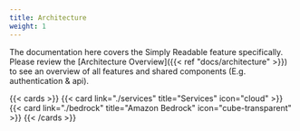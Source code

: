 ```yaml
---
title: Architecture
weight: 1
---
```


<!--
Copyright Amazon.com, Inc. or its affiliates. All Rights Reserved.
SPDX-License-Identifier: MIT-0
-->

The documentation here covers the Simply Readable feature specifically. Please review the [Architecture Overview]({{< ref "docs/architecture" >}}) to see an overview of all features and shared components (E.g. authentication & api).

{{< cards >}}
  {{< card link="./services" title="Services" icon="cloud" >}}
  {{< card link="./bedrock" title="Amazon Bedrock" icon="cube-transparent" >}}
{{< /cards >}}